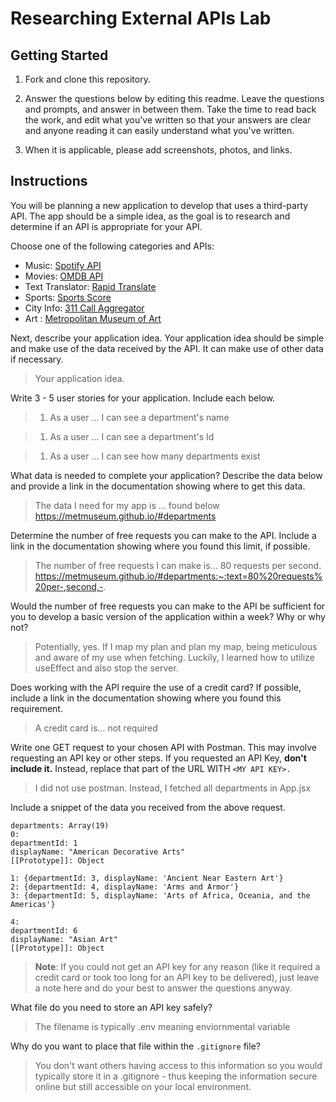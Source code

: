 # Researching External APIs Lab

## Getting Started

1. Fork and clone this repository.

1. Answer the questions below by editing this readme. Leave the questions and prompts, and answer in between them. Take the time to read back the work, and edit what you've written so that your answers are clear and anyone reading it can easily understand what you've written.

1. When it is applicable, please add screenshots, photos, and links.

## Instructions

You will be planning a new application to develop that uses a third-party API. The app should be a simple idea, as the goal is to research and determine if an API is appropriate for your API.

Choose one of the following categories and APIs:

- Music: [Spotify API](https://developer.spotify.com/documentation/web-api)
- Movies: [OMDB API](https://www.omdbapi.com)
- Text Translator: [Rapid Translate](https://rapidapi.com/auth/sign-up?referral=/sibaridev/api/rapid-translate-multi-traduction)
- Sports: [Sports Score](https://rapidapi.com/tipsters/api/sportscore1)
- City Info: [311 Call Aggregator](https://data.cityofnewyork.us/browse?Dataset-Information_Agency=311)
- Art : [Metropolitan Museum of Art ](https://metmuseum.github.io)

Next, describe your application idea. Your application idea should be simple and make use of the data received by the API. It can make use of other data if necessary.

> Your application idea.

Write 3 - 5 user stories for your application. Include each below.

> 1. As a user ... I can see a department's name

> 1. As a user ... I can see a department's Id

> 1. As a user ... I can see how many departments exist

What data is needed to complete your application? Describe the data below and provide a link in the documentation showing where to get this data.

> The data I need for my app is ... found below 
>https://metmuseum.github.io/#departments 

Determine the number of free requests you can make to the API. Include a link in the documentation showing where you found this limit, if possible.

> The number of free requests I can make is... 80 requests per second.
>https://metmuseum.github.io/#departments:~:text=80%20requests%20per-,second,-. 

Would the number of free requests you can make to the API be sufficient for you to develop a basic version of the application within a week? Why or why not?

> Potentially, yes. If I map my plan and plan my map, being meticulous and aware of my use when fetching. Luckily, I learned how to utilize useEffect and also stop the server.  


Does working with the API require the use of a credit card? If possible, include a link in the documentation showing where you found this requirement.

> A credit card is... not required

Write one GET request to your chosen API with Postman. This may involve requesting an API key or other steps. If you requested an API Key, **don't include it.** Instead, replace that part of the URL WITH `<MY API KEY>.`

> I did not use postman. Instead, I fetched all departments in App.jsx 

Include a snippet of the data you received from the above request.

```
departments: Array(19)
0: 
departmentId: 1
displayName: "American Decorative Arts"
[[Prototype]]: Object

1: {departmentId: 3, displayName: 'Ancient Near Eastern Art'}
2: {departmentId: 4, displayName: 'Arms and Armor'}
3: {departmentId: 5, displayName: 'Arts of Africa, Oceania, and the Americas'}

4: 
departmentId: 6
displayName: "Asian Art"
[[Prototype]]: Object

```

> **Note**: If you could not get an API key for any reason (like it required a credit card or took too long for an API key to be delivered), just leave a note here and do your best to answer the questions anyway.

What file do you need to store an API key safely?

> The filename is typically  .env meaning enviornmental variable 

Why do you want to place that file within the `.gitignore` file?

> You don't want others having access to this information so you would typically store it in a .gitignore - thus keeping the information secure online but still accessible on your local environment. 
